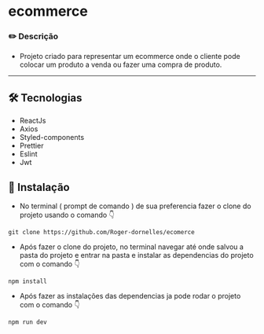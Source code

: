 # ecommerce



### :pencil2:  Descrição

- Projeto criado para representar um ecommerce onde o cliente pode colocar um produto a venda ou fazer uma compra de produto.

------


## 	:hammer_and_wrench: Tecnologias

- ReactJs
- Axios
- Styled-components
- Prettier
- Eslint
- Jwt


## :wrench: Instalação

- No  terminal ( prompt de comando ) de sua preferencia fazer o clone do projeto usando o comando :point_down:
```
git clone https://github.com/Roger-dornelles/ecomerce
```

- Após fazer o clone do projeto, no terminal navegar até onde salvou a pasta do projeto e entrar na pasta e instalar as dependencias do projeto com o comando :point_down:
```
npm install
```

- Após fazer as instalações das dependencias ja pode rodar o projeto com o comando :point_down:

```
npm run dev
```
